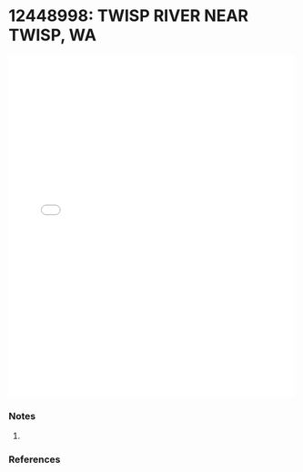 # 12448998: TWISP RIVER NEAR TWISP, WA

<iframe src="/_static/stations/12448998_fdc.html" width="100%" height="600" frameborder="0"></iframe>

### Notes
1. 

### References

